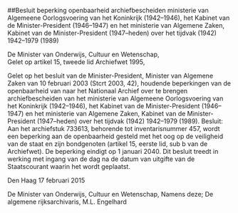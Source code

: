 <meta http-equiv='Content-Type' content='text/html; charset=utf-8' />

##Besluit beperking openbaarheid archiefbescheiden ministerie van Algemeene Oorlogsvoering van het Koninkrijk (1942–1946), het Kabinet van de Minister-President (1946–1947) en het ministerie van Algemene Zaken, Kabinet van de Minister-President (1947–heden) over het tijdvak (1942) 1942–1979 (1989)

De Minister van Onderwijs, Cultuur en Wetenschap,  
Gelet op artikel 15, tweede lid Archiefwet 1995,

Gelet op het besluit van de Minister-President, Minister van Algemene Zaken van 10 februari 2003 (Stcrt 2003, 42), houdende beperkingen van de openbaarheid van naar het Nationaal Archief over te brengen archiefbescheiden van het ministerie van Algemeene Oorlogsvoering van het Koninkrijk (1942–1946), het Kabinet van de Minister-President (1946–1947) en het ministerie van Algemene Zaken, Kabinet van de Minister-President (1947–heden) over het tijdvak (1942) 1942–1979 (1989).
Besluit:     Aan het archiefstuk 733613, behorende tot inventarisnummer 457, wordt een beperking aan de openbaarheid gesteld met het oog op de veiligheid van de staat en zijn bondgenoten (artikel 15, eerste lid, sub b van de Archiefwet). De beperking eindigt op 1 januari 2040.     Dit besluit treedt in werking met ingang van de dag na de datum van uitgifte van de Staatscourant waarin het wordt geplaatst.   

Den Haag 
17 februari 2015   

De 
Minister van Onderwijs, Cultuur en Wetenschap, Namens deze; 
De algemene rijksarchivaris,
M.L. Engelhard     

